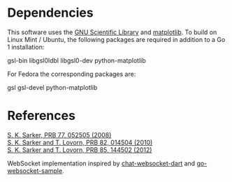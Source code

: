 # Dependencies

This software uses the [GNU Scientific Library](http://www.gnu.org/software/gsl/) and [matplotlib](http://matplotlib.sourceforge.net/). To build on Linux Mint / Ubuntu, the following packages are required in addition to a Go 1 installation:

gsl-bin libgsl0ldbl libgsl0-dev python-matplotlib

For Fedora the corresponding packages are:

gsl gsl-devel python-matplotlib

# References

[S. K. Sarker, PRB 77, 052505 (2008)](http://prb.aps.org/abstract/PRB/v77/i5/e052505)  
[S. K. Sarker and T. Lovorn, PRB 82, 014504 (2010)](http://prb.aps.org/abstract/PRB/v82/i1/e014504)  
[S. K. Sarker and T. Lovorn, PRB 85, 144502 (2012)](http://prb.aps.org/abstract/PRB/v85/i14/e144502)

WebSocket implementation inspired by [chat-websocket-dart](https://github.com/financeCoding/chat-websocket-dart) and [go-websocket-sample](https://github.com/ukai/go-websocket-sample).

